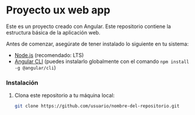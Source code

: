# Proyecto ux web app

Este es un proyecto creado con Angular. Este repositorio contiene la estructura básica de la aplicación web.

Antes de comenzar, asegúrate de tener instalado lo siguiente en tu sistema:

- [Node.js](https://nodejs.org/) (recomendado: LTS)
- [Angular CLI](https://angular.io/cli) (puedes instalarlo globalmente con el comando `npm install -g @angular/cli`)

### Instalación

1. Clona este repositorio a tu máquina local:

   ```bash
   git clone https://github.com/usuario/nombre-del-repositorio.git
